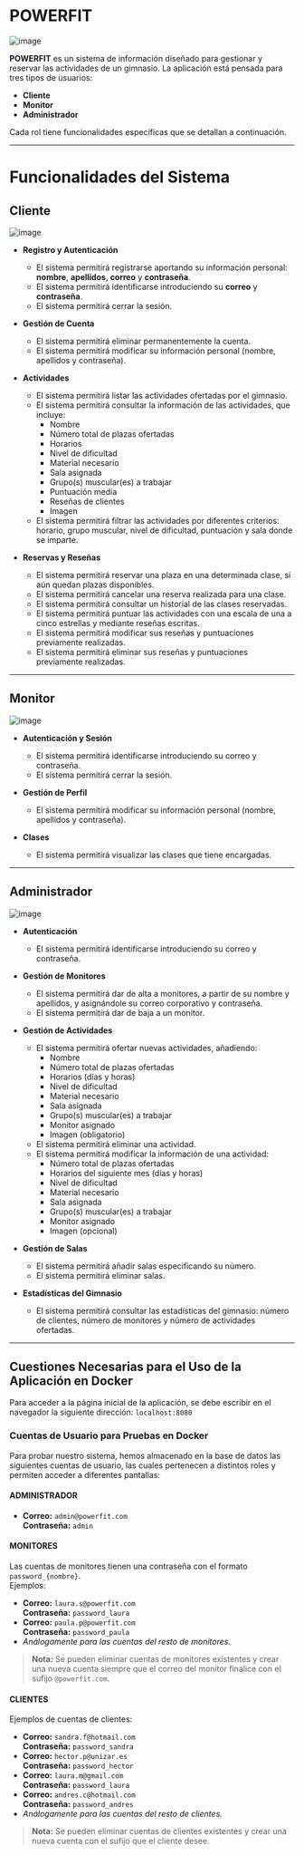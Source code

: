 # POWERFIT

![image](https://github.com/user-attachments/assets/2a37eaf1-e2d4-4274-8ca5-75a12dcd1ca9)

**POWERFIT** es un sistema de información diseñado para gestionar y reservar las actividades de un gimnasio. La aplicación está pensada para tres tipos de usuarios:

- **Cliente**
- **Monitor**
- **Administrador**

Cada rol tiene funcionalidades específicas que se detallan a continuación.

---

# Funcionalidades del Sistema

## Cliente

![image](https://github.com/user-attachments/assets/468e130c-1b3d-4369-93d4-6c7c0f5f6277)

- **Registro y Autenticación**
  - El sistema permitirá registrarse aportando su información personal: **nombre**, **apellidos**, **correo** y **contraseña**.
  - El sistema permitirá identificarse introduciendo su **correo** y **contraseña**.
  - El sistema permitirá cerrar la sesión.
  
- **Gestión de Cuenta**
  - El sistema permitirá eliminar permanentemente la cuenta.
  - El sistema permitirá modificar su información personal (nombre, apellidos y contraseña).

- **Actividades**
  - El sistema permitirá listar las actividades ofertadas por el gimnasio.
  - El sistema permitirá consultar la información de las actividades, que incluye:
    - Nombre
    - Número total de plazas ofertadas
    - Horarios
    - Nivel de dificultad
    - Material necesario
    - Sala asignada
    - Grupo(s) muscular(es) a trabajar
    - Puntuación media
    - Reseñas de clientes
    - Imagen
  - El sistema permitirá filtrar las actividades por diferentes criterios: horario, grupo muscular, nivel de dificultad, puntuación y sala donde se imparte.

- **Reservas y Reseñas**
  - El sistema permitirá reservar una plaza en una determinada clase, si aún quedan plazas disponibles.
  - El sistema permitirá cancelar una reserva realizada para una clase.
  - El sistema permitirá consultar un historial de las clases reservadas.
  - El sistema permitirá puntuar las actividades con una escala de una a cinco estrellas y mediante reseñas escritas.
  - El sistema permitirá modificar sus reseñas y puntuaciones previamente realizadas.
  - El sistema permitirá eliminar sus reseñas y puntuaciones previamente realizadas.

---

## Monitor

![image](https://github.com/user-attachments/assets/c96d5bd2-a87c-448f-960d-ecc7a8947dd8)

- **Autenticación y Sesión**
  - El sistema permitirá identificarse introduciendo su correo y contraseña.
  - El sistema permitirá cerrar la sesión.

- **Gestión de Perfil**
  - El sistema permitirá modificar su información personal (nombre, apellidos y contraseña).

- **Clases**
  - El sistema permitirá visualizar las clases que tiene encargadas.

---

## Administrador

![image](https://github.com/user-attachments/assets/648db7c8-d20a-4b50-ab67-142daa7d32b7)

- **Autenticación**
  - El sistema permitirá identificarse introduciendo su correo y contraseña.

- **Gestión de Monitores**
  - El sistema permitirá dar de alta a monitores, a partir de su nombre y apellidos, y asignándole su correo corporativo y contraseña.
  - El sistema permitirá dar de baja a un monitor.

- **Gestión de Actividades**
  - El sistema permitirá ofertar nuevas actividades, añadiendo:
    - Nombre
    - Número total de plazas ofertadas
    - Horarios (días y horas)
    - Nivel de dificultad
    - Material necesario
    - Sala asignada
    - Grupo(s) muscular(es) a trabajar
    - Monitor asignado
    - Imagen (obligatorio)
  - El sistema permitirá eliminar una actividad.
  - El sistema permitirá modificar la información de una actividad:
    - Número total de plazas ofertadas
    - Horarios del siguiente mes (días y horas)
    - Nivel de dificultad
    - Material necesario
    - Sala asignada
    - Grupo(s) muscular(es) a trabajar
    - Monitor asignado
    - Imagen (opcional)

- **Gestión de Salas**
  - El sistema permitirá añadir salas especificando su número.
  - El sistema permitirá eliminar salas.
  
- **Estadísticas del Gimnasio**
  - El sistema permitirá consultar las estadísticas del gimnasio: número de clientes, número de monitores y número de actividades ofertadas.
---

## Cuestiones Necesarias para el Uso de la Aplicación en Docker

Para acceder a la página inicial de la aplicación, se debe escribir en el navegador la siguiente dirección:
`localhost:8080`

### Cuentas de Usuario para Pruebas en Docker

Para probar nuestro sistema, hemos almacenado en la base de datos las siguientes cuentas de usuario, las cuales pertenecen a distintos roles y permiten acceder a diferentes pantallas:

#### ADMINISTRADOR
- **Correo:** `admin@powerfit.com`  
  **Contraseña:** `admin`

#### MONITORES

Las cuentas de monitores tienen una contraseña con el formato `password_{nombre}`.  
Ejemplos:
- **Correo:** `laura.s@powerfit.com`  
  **Contraseña:** `password_laura`
- **Correo:** `paula.p@powerfit.com`  
  **Contraseña:** `password_paula`
- *Análogamente para las cuentas del resto de monitores.*

> **Nota:** Se pueden eliminar cuentas de monitores existentes y crear una nueva cuenta siempre que el correo del monitor finalice con el sufijo `@powerfit.com`.

#### CLIENTES
Ejemplos de cuentas de clientes:
- **Correo:** `sandra.f@hotmail.com`  
  **Contraseña:** `password_sandra`
- **Correo:** `hector.p@unizar.es`  
  **Contraseña:** `password_hector`
- **Correo:** `laura.m@gmail.com`  
  **Contraseña:** `password_laura`
- **Correo:** `andres.c@hotmail.com`  
  **Contraseña:** `password_andres`
- *Análogamente para las cuentas del resto de clientes.*

> **Nota:** Se pueden eliminar cuentas de clientes existentes y crear una nueva cuenta con el sufijo que el cliente desee.

